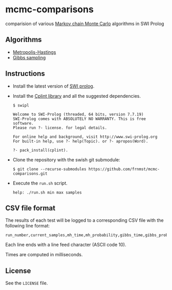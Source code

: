 # mcmc-comparisons

comparision of various [Markov chain Monte Carlo](https://en.wikipedia.org/wiki/Markov_chain_Monte_Carlo) 
algorithms in SWI Prolog

## Algorithms

- [Metropolis-Hastings](https://en.wikipedia.org/wiki/Metropolis%E2%80%93Hastings_algorithm)
- [Gibbs sampling](https://en.wikipedia.org/wiki/Gibbs_sampling)

## Instructions

- Install the latest version of [SWI prolog](http://www.swi-prolog.org/).
- Install the [Cplint library](https://github.com/friguzzi/cplint) and all the 
  suggested dependencies.

      $ swipl

      Welcome to SWI-Prolog (threaded, 64 bits, version 7.7.19)
      SWI-Prolog comes with ABSOLUTELY NO WARRANTY. This is free software.
      Please run ?- license. for legal details.

      For online help and background, visit http://www.swi-prolog.org
      For built-in help, use ?- help(Topic). or ?- apropos(Word).

      ?- pack_install(cplint).

- Clone the repository with the swish git submodule:

      $ git clone --recurse-submodules https://github.com/frnmst/mcmc-comparisons.git

- Execute the `run.sh` script.

      help: ./run.sh min max samples

## CSV file format

The results of each test will be logged to a corresponding CSV file with the 
following line format:

    run_number,current_samples,mh_time,mh_probability,gibbs_time,gibbs_probability

Each line ends with a line feed character (ASCII code 10).

Times are computed in milliseconds.

## License

See the `LICENSE` file.
